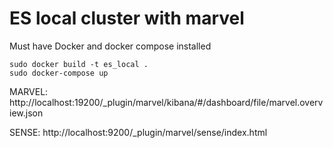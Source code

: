 # ES local cluster with marvel

Must have Docker and docker compose installed

```
sudo docker build -t es_local .
sudo docker-compose up
```

MARVEL: http://localhost:19200/_plugin/marvel/kibana/#/dashboard/file/marvel.overview.json

SENSE: http://localhost:9200/_plugin/marvel/sense/index.html
